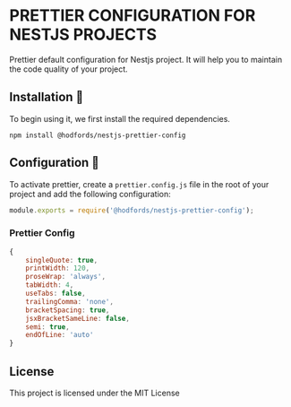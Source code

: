 # PRETTIER CONFIGURATION FOR NESTJS PROJECTS
Prettier default configuration for Nestjs project. It will help you to maintain the code quality of your project.

## Installation 🤖
To begin using it, we first install the required dependencies.
```
npm install @hodfords/nestjs-prettier-config
```

## Configuration 🚀
To activate prettier, create a `prettier.config.js` file in the root of your project and add the following configuration:
```javascript
module.exports = require('@hodfords/nestjs-prettier-config');
```

### Prettier Config
```javascript
{
    singleQuote: true,
    printWidth: 120,
    proseWrap: 'always',
    tabWidth: 4,
    useTabs: false,
    trailingComma: 'none',
    bracketSpacing: true,
    jsxBracketSameLine: false,
    semi: true,
    endOfLine: 'auto'
}
```

## License
This project is licensed under the MIT License
